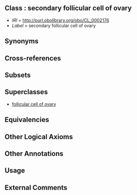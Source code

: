 
## Class : secondary follicular cell of ovary

 * *IRI* = http://purl.obolibrary.org/obo/CL_0002176
 * *Label* = secondary follicular cell of ovary

## Synonyms


## Cross-references


## Subsets


## Superclasses

 * [follicular cell of ovary](../../CL/74/CL_0002174.md)

## Equivalencies


## Other Logical Axioms


## Other Annotations


## Usage


## External Comments

